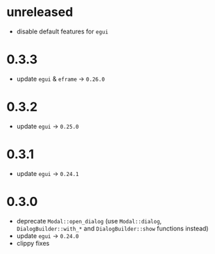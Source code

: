 # unreleased
 - disable default features for `egui`

# 0.3.3
 - update `egui` & `eframe` -> `0.26.0`

# 0.3.2
 - update `egui` -> `0.25.0`

# 0.3.1
 - update `egui` -> `0.24.1`

# 0.3.0
 - deprecate `Modal::open_dialog` (use `Modal::dialog`, `DialogBuilder::with_*` and `DialogBuilder::show` functions instead) 
 - update `egui` -> `0.24.0`
 - clippy fixes
